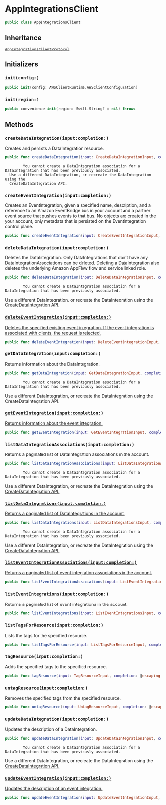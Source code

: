 # AppIntegrationsClient

``` swift
public class AppIntegrationsClient 
```

## Inheritance

[`AppIntegrationsClientProtocol`](/aws-sdk-swift/reference/0.x/AWSAppIntegrations/AppIntegrationsClientProtocol)

## Initializers

### `init(config:)`

``` swift
public init(config: AWSClientRuntime.AWSClientConfiguration) 
```

### `init(region:)`

``` swift
public convenience init(region: Swift.String? = nil) throws 
```

## Methods

### `createDataIntegration(input:completion:)`

Creates and persists a DataIntegration resource.

``` swift
public func createDataIntegration(input: CreateDataIntegrationInput, completion: @escaping (ClientRuntime.SdkResult<CreateDataIntegrationOutputResponse, CreateDataIntegrationOutputError>) -> Void)
```

``` 
        You cannot create a DataIntegration association for a DataIntegration that has been previously associated.
  Use a different DataIntegration, or recreate the DataIntegration using the
  CreateDataIntegration API.
```

### `createEventIntegration(input:completion:)`

Creates an EventIntegration, given a specified name, description, and a reference to an
Amazon EventBridge bus in your account and a partner event source that pushes events to that bus. No
objects are created in the your account, only metadata that is persisted on the
EventIntegration control plane.

``` swift
public func createEventIntegration(input: CreateEventIntegrationInput, completion: @escaping (ClientRuntime.SdkResult<CreateEventIntegrationOutputResponse, CreateEventIntegrationOutputError>) -> Void)
```

### `deleteDataIntegration(input:completion:)`

Deletes the DataIntegration. Only DataIntegrations that don't have any
DataIntegrationAssociations can be deleted. Deleting a DataIntegration also deletes the
underlying Amazon AppFlow flow and service linked role.

``` swift
public func deleteDataIntegration(input: DeleteDataIntegrationInput, completion: @escaping (ClientRuntime.SdkResult<DeleteDataIntegrationOutputResponse, DeleteDataIntegrationOutputError>) -> Void)
```

``` 
        You cannot create a DataIntegration association for a DataIntegration that has been previously associated.
```

Use a different DataIntegration, or recreate the DataIntegration using the
<a href="https://docs.aws.amazon.com/appintegrations/latest/APIReference/API_CreateDataIntegration.html">CreateDataIntegration API.

### `deleteEventIntegration(input:completion:)`

Deletes the specified existing event integration. If the event integration is associated
with clients, the request is rejected.

``` swift
public func deleteEventIntegration(input: DeleteEventIntegrationInput, completion: @escaping (ClientRuntime.SdkResult<DeleteEventIntegrationOutputResponse, DeleteEventIntegrationOutputError>) -> Void)
```

### `getDataIntegration(input:completion:)`

Returns information about the DataIntegration.

``` swift
public func getDataIntegration(input: GetDataIntegrationInput, completion: @escaping (ClientRuntime.SdkResult<GetDataIntegrationOutputResponse, GetDataIntegrationOutputError>) -> Void)
```

``` 
        You cannot create a DataIntegration association for a DataIntegration that has been previously associated.
```

Use a different DataIntegration, or recreate the DataIntegration using the
<a href="https://docs.aws.amazon.com/appintegrations/latest/APIReference/API_CreateDataIntegration.html">CreateDataIntegration API.

### `getEventIntegration(input:completion:)`

Returns information about the event integration.

``` swift
public func getEventIntegration(input: GetEventIntegrationInput, completion: @escaping (ClientRuntime.SdkResult<GetEventIntegrationOutputResponse, GetEventIntegrationOutputError>) -> Void)
```

### `listDataIntegrationAssociations(input:completion:)`

Returns a paginated list of DataIntegration associations in the account.

``` swift
public func listDataIntegrationAssociations(input: ListDataIntegrationAssociationsInput, completion: @escaping (ClientRuntime.SdkResult<ListDataIntegrationAssociationsOutputResponse, ListDataIntegrationAssociationsOutputError>) -> Void)
```

``` 
        You cannot create a DataIntegration association for a DataIntegration that has been previously associated.
```

Use a different DataIntegration, or recreate the DataIntegration using the
<a href="https://docs.aws.amazon.com/appintegrations/latest/APIReference/API_CreateDataIntegration.html">CreateDataIntegration API.

### `listDataIntegrations(input:completion:)`

Returns a paginated list of DataIntegrations in the account.

``` swift
public func listDataIntegrations(input: ListDataIntegrationsInput, completion: @escaping (ClientRuntime.SdkResult<ListDataIntegrationsOutputResponse, ListDataIntegrationsOutputError>) -> Void)
```

``` 
        You cannot create a DataIntegration association for a DataIntegration that has been previously associated.
```

Use a different DataIntegration, or recreate the DataIntegration using the
<a href="https://docs.aws.amazon.com/appintegrations/latest/APIReference/API_CreateDataIntegration.html">CreateDataIntegration API.

### `listEventIntegrationAssociations(input:completion:)`

Returns a paginated list of event integration associations in the account.

``` swift
public func listEventIntegrationAssociations(input: ListEventIntegrationAssociationsInput, completion: @escaping (ClientRuntime.SdkResult<ListEventIntegrationAssociationsOutputResponse, ListEventIntegrationAssociationsOutputError>) -> Void)
```

### `listEventIntegrations(input:completion:)`

Returns a paginated list of event integrations in the account.

``` swift
public func listEventIntegrations(input: ListEventIntegrationsInput, completion: @escaping (ClientRuntime.SdkResult<ListEventIntegrationsOutputResponse, ListEventIntegrationsOutputError>) -> Void)
```

### `listTagsForResource(input:completion:)`

Lists the tags for the specified resource.

``` swift
public func listTagsForResource(input: ListTagsForResourceInput, completion: @escaping (ClientRuntime.SdkResult<ListTagsForResourceOutputResponse, ListTagsForResourceOutputError>) -> Void)
```

### `tagResource(input:completion:)`

Adds the specified tags to the specified resource.

``` swift
public func tagResource(input: TagResourceInput, completion: @escaping (ClientRuntime.SdkResult<TagResourceOutputResponse, TagResourceOutputError>) -> Void)
```

### `untagResource(input:completion:)`

Removes the specified tags from the specified resource.

``` swift
public func untagResource(input: UntagResourceInput, completion: @escaping (ClientRuntime.SdkResult<UntagResourceOutputResponse, UntagResourceOutputError>) -> Void)
```

### `updateDataIntegration(input:completion:)`

Updates the description of a DataIntegration.

``` swift
public func updateDataIntegration(input: UpdateDataIntegrationInput, completion: @escaping (ClientRuntime.SdkResult<UpdateDataIntegrationOutputResponse, UpdateDataIntegrationOutputError>) -> Void)
```

``` 
        You cannot create a DataIntegration association for a DataIntegration that has been previously associated.
```

Use a different DataIntegration, or recreate the DataIntegration using the
<a href="https://docs.aws.amazon.com/appintegrations/latest/APIReference/API_CreateDataIntegration.html">CreateDataIntegration API.

### `updateEventIntegration(input:completion:)`

Updates the description of an event integration.

``` swift
public func updateEventIntegration(input: UpdateEventIntegrationInput, completion: @escaping (ClientRuntime.SdkResult<UpdateEventIntegrationOutputResponse, UpdateEventIntegrationOutputError>) -> Void)
```

